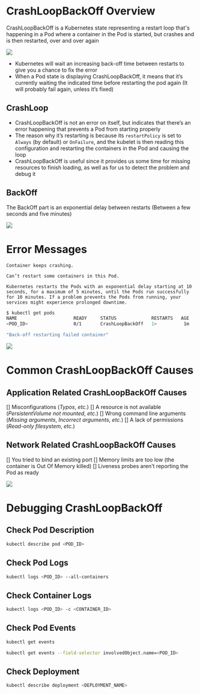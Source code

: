 # CrashLoopBackOff Overview

CrashLoopBackOff is a Kubernetes state representing a restart loop that's happening in a Pod where a container in the Pod is started, but crashes and is then restarted, over and over again

![](https://github.com/JonmarCorpuz/SecondBrain/blob/main/Assets/More%20Assets/Screenshot%202024-12-16%20220824.png)

* Kubernetes will wait an increasing back-off time between restarts to give you a chance to fix the error
* When a Pod state is displaying CrashLoopBackOff, it means that it’s currently waiting the indicated time before restarting the pod again (It will probably fail again, unless it’s fixed)

## CrashLoop

* CrashLoopBackOff is not an error on itself, but indicates that there’s an error happening that prevents a Pod from starting properly
* The reason why it’s restarting is because its `restartPolicy` is set to `Always` (by default) or `OnFailure`, and the kubelet is then reading this configuration and restarting the containers in the Pod and causing the loop
* CrashLoopBackOff is useful since it provides us some time for missing resources to finish loading, as well as for us to detect the problem and debug it

## BackOff

The BackOff part is an exponential delay between restarts (Between a few seconds and five minutes)

![](https://github.com/JonmarCorpuz/SecondBrain/blob/main/Assets/Whitespace.png)

# Error Messages

```Text
Container keeps crashing.
```

```Text
Can’t restart some containers in this Pod.
```

```Text
Kubernetes restarts the Pods with an exponential delay starting at 10 seconds, for a maximum of 5 minutes, until the Pods run successfully for 10 minutes. If a problem prevents the Pods from running, your services might experience prolonged downtime.
```

```Bash
$ kubectl get pods
NAME                     READY     STATUS             RESTARTS   AGE
<POD_ID>                 0/1       CrashLoopBackOff   1>          1m
```

```Bash
"Back-off restarting failed container"
```

![](https://github.com/JonmarCorpuz/SecondBrain/blob/main/Assets/Whitespace.png)

# Common CrashLoopBackOff Causes

## Application Related CrashLoopBackOff Causes

[] Misconfigurations (*Typos*, *etc.*)
[] A resource is not available (*PersistentVolume not mounted*, *etc.*)
[] Wrong command line arguments (*Missing arguments*, *Incorrect arguments*, *etc.*)
[] A lack of permissions (*Read-only filesystem*, *etc.*)

## Network Related CrashLoopBackOff Causes

[] You tried to bind an existing port
[] Memory limits are too low (the container is Out Of Memory killed)
[] Liveness probes aren't reporting the Pod as ready

![](https://github.com/JonmarCorpuz/SecondBrain/blob/main/Assets/Whitespace.png)

# Debugging CrashLoopBackOff

## Check Pod Description

```Bash
kubectl describe pod <POD_ID>
```

## Check Pod Logs

```Bash
kubectl logs <POD_ID> --all-containers
```

## Check Container Logs

```Bash
kubectl logs <POD_ID> -c <CONTAINER_ID>
```

## Check Pod Events

```Bash
kubectl get events
```

```Bash
kubectl get events --field-selector involvedObject.name=<POD_ID>
```

## Check Deployment

```Bash
kubectl describe deployment <DEPLOYMENT_NAME>
```
